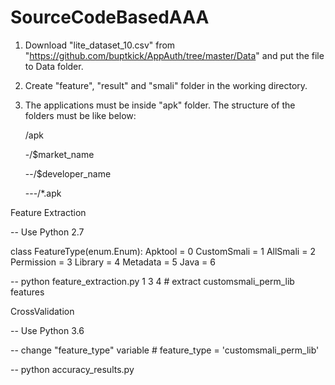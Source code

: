 # SourceCodeBasedAAA


1. Download "lite_dataset_10.csv" from "https://github.com/buptkick/AppAuth/tree/master/Data" and put the file to Data folder.

2. Create "feature", "result" and "smali" folder in the working directory.

3. The applications must be inside "apk" folder. The structure of the folders must be like below:

    /apk
    
    -/$market_name
    
    --/$developer_name
    
    ---/*.apk


Feature Extraction

-- Use Python 2.7

class FeatureType(enum.Enum):
    Apktool = 0
    CustomSmali = 1
    AllSmali = 2
    Permission = 3
    Library = 4
    Metadata = 5
    Java = 6
    
-- python feature_extraction.py 1 3 4           # extract customsmali_perm_lib features





CrossValidation

-- Use Python 3.6

-- change "feature_type" variable               # feature_type = 'customsmali_perm_lib'

-- python accuracy_results.py
